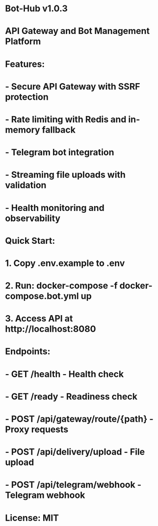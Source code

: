 # Bot-Hub v1.0.3

# API Gateway and Bot Management Platform

# Features:
# - Secure API Gateway with SSRF protection
# - Rate limiting with Redis and in-memory fallback
# - Telegram bot integration
# - Streaming file uploads with validation
# - Health monitoring and observability

# Quick Start:
# 1. Copy .env.example to .env
# 2. Run: docker-compose -f docker-compose.bot.yml up
# 3. Access API at http://localhost:8080

# Endpoints:
# - GET /health - Health check
# - GET /ready - Readiness check
# - POST /api/gateway/route/{path} - Proxy requests
# - POST /api/delivery/upload - File upload
# - POST /api/telegram/webhook - Telegram webhook

# License: MIT
